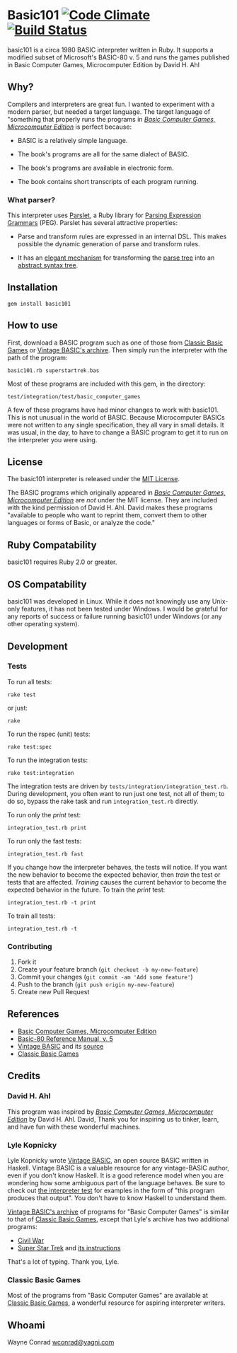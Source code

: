 # Basic101 [![Code Climate](https://codeclimate.com/github/wconrad/basic101.png)](https://codeclimate.com/github/wconrad/basic101) [![Build Status](https://travis-ci.org/wconrad/basic101.png)](https://travis-ci.org/wconrad/basic101)

basic101 is a circa 1980 BASIC interpreter written in Ruby.  It
supports a modified subset of Microsoft's BASIC-80 v. 5 and runs
the games published in Basic Computer Games, Microcomputer
Edition by David H. Ahl

## Why?

Compilers and interpreters are great fun.  I wanted to experiment with
a modern parser, but needed a target language.  The target language of
"something that properly runs the programs in [_Basic Computer Games,
Microcomputer Edition_][2] is perfect because:

* BASIC is a relatively simple language.

* The book's programs are all for the same dialect of BASIC.

* The book's programs are available in electronic form.

* The book contains short transcripts of each program running.

### What parser?

This interpreter uses [Parslet][12], a Ruby library for [Parsing
Expression Grammars][11] (PEG).  Parslet has several attractive
properties:

* Parse and transform rules are expressed in an internal DSL.  This
  makes possible the dynamic generation of parse and transform rules.

* It has an [elegant mechanism][14] for transforming the [parse
  tree][17] into an [abstract syntax tree][13].

## Installation

    gem install basic101

## How to use

First, download a BASIC program such as one of those from [Classic
Basic Games][9] or [Vintage BASIC's archive][8].  Then simply run the
interpreter with the path of the program:

    basic101.rb superstartrek.bas

Most of these programs are included with this gem, in the directory:

    test/integration/test/basic_computer_games

A few of these programs have had minor changes to work with basic101.
This is not unusual in the world of BASIC.  Because Microcomputer
BASICs were not written to any single specification, they all vary in
small details.  It was usual, in the day, to have to change a BASIC
program to get it to run on the interpreter you were using.

## License

The basic101 interpreter is released under the [MIT
License](LICENSE.md).

The BASIC programs which originally appeared in [_Basic Computer
Games, Microcomputer Edition_][2] are _not_ under the MIT license.
They are included with the kind permission of David H. Ahl.  David
makes these programs "available to people who want to reprint them,
convert them to other languages or forms of Basic, or analyze the
code."

## Ruby Compatability

basic101 requires Ruby 2.0 or greater.

## OS Compatability

basic101 was developed in Linux.  While it does not knowingly use any
Unix-only features, it has not been tested under Windows.  I would be
grateful for any reports of success or failure running basic101 under
Windows (or any other operating system).

## Development

### Tests

To run all tests:

    rake test

or just:

    rake

To run the rspec (unit) tests:

    rake test:spec

To run the integration tests:

    rake test:integration

The integration tests are driven by
`tests/integration/integration_test.rb`.  During development, you
often want to run just one test, not all of them; to do so, bypass the
rake task and run `integration_test.rb` directly.

To run only the _print_ test:

    integration_test.rb print

To run only the fast tests:

    integration_test.rb fast

If you change how the interpreter behaves, the tests will notice.  If
you want the new behavior to become the expected behavior, then
_train_ the test or tests that are affected.  _Training_ causes the
current behavior to become the expected behavior in the future.  To
train the _print_ test:

    integration_test.rb -t print

To train all tests:

    integration_test.rb -t

### Contributing

1. Fork it
2. Create your feature branch (`git checkout -b my-new-feature`)
3. Commit your changes (`git commit -am 'Add some feature'`)
4. Push to the branch (`git push origin my-new-feature`)
5. Create new Pull Request

## References

* [Basic Computer Games, Microcomputer Edition][2]
* [Basic-80 Reference Manual, v. 5][1]
* [Vintage BASIC][3] and its [source][10]
* [Classic Basic Games][9]

## Credits

### David H. Ahl

This program was inspired by [_Basic Computer Games, Microcomputer
Edition_][2] by David H. Ahl.  David, Thank you for inspiring us to
tinker, learn, and have fun with these wonderful machines.

### Lyle Kopnicky

Lyle Kopnicky wrote [Vintage BASIC][3], an open source BASIC written
in Haskell.  Vintage BASIC is a valuable resource for any
vintage-BASIC author, even if you don't know Haskell.  It is a good
reference model when you are wondering how some ambiguous part of the
language behaves.  Be sure to check out [the interpreter test][4] for
examples in the form of "this program produces that output".  You
don't have to know Haskell to understand them.

[Vintage BASIC's archive][8] of programs for "Basic Computer Games" is
similar to that of [Classic Basic Games][9], except that Lyle's
archive has two additional programs:

* [Civil War][7]
* [Super Star Trek][5] and [its instructions][6]

That's a lot of typing.  Thank you, Lyle.

### Classic Basic Games

Most of the programs from "Basic Computer Games" are available at
[Classic Basic Games][9], a wonderful resource for aspiring
interpreter writers.

## Whoami

Wayne Conrad <wconrad@yagni.com>

[1]: https://archive.org/details/BASIC-80_MBASIC_Reference_Manual
[2]: http://www.atariarchives.org/basicgames/index.php
[3]: http://www.vintage-basic.net/index.html
[4]: https://github.com/lylek/vintage-basic/blob/master/test/Language/VintageBasic/Interpreter_test.hs
[5]: http://www.vintage-basic.net/bcg/superstartrek.bas
[6]: http://www.vintage-basic.net/bcg/superstartrekins.bas
[7]: http://www.vintage-basic.net/bcg/civilwar.bas
[8]: http://www.vintage-basic.net/games.html
[9]: http://www.classicbasicgames.org/
[10]: https://github.com/lylek/vintage-basic
[11]: http://en.wikipedia.org/wiki/Parsing_expression_grammar
[12]: http://kschiess.github.io/parslet/
[13]: http://en.wikipedia.org/wiki/Abstract_syntax_tree
[14]: http://kschiess.github.io/parslet/transform.html
[15]: http://en.wikipedia.org/wiki/Fortran#FORTRAN_66
[16]: http://www.fh-jena.de/~kleine/history/languages/ansi-x3dot9-1966-Fortran66.pdf
[17]: http://en.wikipedia.org/wiki/Parse_tree
